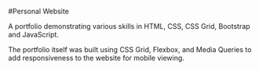 #Personal Website

A portfolio demonstrating various skills in HTML, CSS, CSS Grid, Bootstrap and JavaScript.

The portfolio itself was built using CSS Grid, Flexbox, and Media Queries to add responsiveness to the website for mobile viewing.
